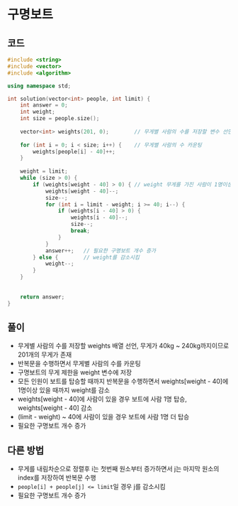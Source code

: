 # 구명보트

## 코드
```cpp
#include <string>
#include <vector>
#include <algorithm>

using namespace std;

int solution(vector<int> people, int limit) {
    int answer = 0;
    int weight;
    int size = people.size();
    
    vector<int> weights(201, 0);        // 무게별 사람의 수를 저장할 변수 선언 (40kg ~ 240kg이므로 201개의 무게가 있음)
    
    for (int i = 0; i < size; i++) {    // 무게별 사람의 수 카운팅
        weights[people[i] - 40]++;
    }
    
    weight = limit;
    while (size > 0) {
        if (weights[weight - 40] > 0) { // weight 무게를 가진 사람이 1명이상 존재할 때
            weights[weight - 40]--;
            size--;
            for (int i = limit - weight; i >= 40; i--) {
                if (weights[i - 40] > 0) {
                    weights[i - 40]--;
                    size--;
                    break;
                }
            }
            answer++;   // 필요한 구명보트 개수 증가
        } else {        // weight를 감소시킴
            weight--;
        }
    }
    
    
    return answer;
}
```

## 풀이
- 무게별 사람의 수를 저장할 weights 배열 선언, 무게가 40kg ~ 240kg까지이므로 201개의 무게가 존재
- 반복문을 수행하면서 무게별 사람의 수를 카운팅
- 구명보트의 무게 제한을 weight 변수에 저장
- 모든 인원이 보트를 탑승할 때까지 반복문을 수행하면서 weights[weight - 40]에 1명이상 있을 때까지 weight를 감소
- weights[weight - 40]에 사람이 있을 경우 보트에 사람 1명 탑승, weights[weight - 40] 감소
- (limit - weight) ~ 40에 사람이 있을 경우 보트에 사람 1명 더 탑승
- 필요한 구명보트 개수 증가

## 다른 방법
- 무게를 내림차순으로 정렬후 i는 첫번째 원소부터 증가하면서 j는 마지막 원소의 index를 저장하여 반복문 수행
- `people[i] + people[j] <= limit`일 경우 j를 감소시킴
- 필요한 구명보트 개수 증가